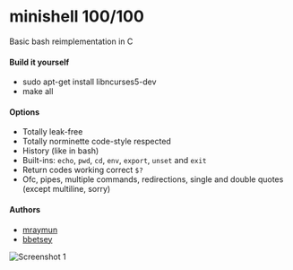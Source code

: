 # minishell 100/100  
Basic bash reimplementation in C 

#### Build it yourself

- sudo apt-get install libncurses5-dev  
- make all  

#### Options

- Totally leak-free  
- Totally norminette code-style respected  
- History (like in bash)  
- Built-ins: ``echo``, ``pwd``, ``cd``, ``env``, ``export``, ``unset`` and ``exit``  
- Return codes working correct ``$?``  
- Ofc, pipes, multiple commands, redirections, single and double quotes (except multiline, sorry)  

#### Authors

- [mraymun](https://github.com/awend0)  
- [bbetsey](https://github.com/bbetsey)  

![Screenshot 1](https://github.com/awend0/minishell42/blob/master/screenshots/1.jpg?raw=true)  
